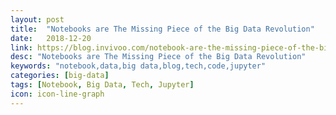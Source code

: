```yaml
---
layout: post
title:  "Notebooks are The Missing Piece of the Big Data Revolution"
date:   2018-12-20
link: https://blog.invivoo.com/notebook-are-the-missing-piece-of-the-big-data-revolution/
desc: "Notebooks are The Missing Piece of the Big Data Revolution"
keywords: "notebook,data,big data,blog,tech,code,jupyter"
categories: [big-data]
tags: [Notebook, Big Data, Tech, Jupyter]
icon: icon-line-graph
---
```

